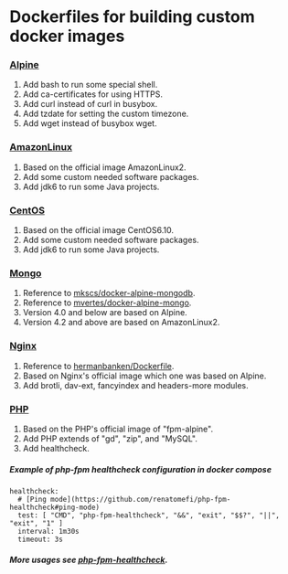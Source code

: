 # Dockerfiles for building custom docker images
### [Alpine](https://github.com/zhuwenbing/dockerfiles/blob/master/alpine/Dockerfile)
1. Add bash to run some special shell.
1. Add ca-certificates for using HTTPS.
1. Add curl instead of curl in busybox.
1. Add tzdate for setting the custom timezone.
1. Add wget instead of busybox wget.

### [AmazonLinux](https://github.com/zhuwenbing/dockerfiles/blob/master/amazonlinux/2/Dockerfile)
1. Based on the official image AmazonLinux2.
1. Add some custom needed software packages.
1. Add jdk6 to run some Java projects.

### [CentOS](https://github.com/zhuwenbing/dockerfiles/blob/master/centos/6/Dockerfile)
1. Based on the official image CentOS6.10.
1. Add some custom needed software packages.
1. Add jdk6 to run some Java projects.

### [Mongo](https://github.com/zhuwenbing/dockerfiles/blob/master/mongo/Dockerfile)
1. Reference to [mkscs/docker-alpine-mongodb](https://github.com/mkscs/docker-alpine-mongodb).
1. Reference to [mvertes/docker-alpine-mongo](https://github.com/mvertes/docker-alpine-mongo).
1. Version 4.0 and below are based on Alpine.
1. Version 4.2 and above are based on AmazonLinux2.

### [Nginx](https://github.com/zhuwenbing/dockerfiles/blob/master/nginx/Dockerfile)
1. Reference to [hermanbanken/Dockerfile](https://gist.github.com/hermanbanken/96f0ff298c162a522ddbba44cad31081).
1. Based on Nginx's official image which one was based on Alpine.
1. Add brotli, dav-ext, fancyindex and headers-more modules.

### [PHP](https://github.com/zhuwenbing/dockerfiles/blob/master/php/Dockerfile)
1. Based on the PHP's official image of "fpm-alpine".
1. Add PHP extends of "gd", "zip", and "MySQL".
1. Add healthcheck.
##### Example of php-fpm healthcheck configuration in docker compose
```script
healthcheck:
  # [Ping mode](https://github.com/renatomefi/php-fpm-healthcheck#ping-mode)
  test: [ "CMD", "php-fpm-healthcheck", "&&", "exit", "$$?", "||", "exit", "1" ]
  interval: 1m30s
  timeout: 3s
```
##### More usages see [php-fpm-healthcheck](https://github.com/renatomefi/php-fpm-healthcheck).
